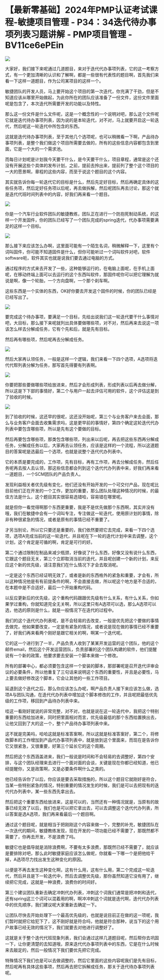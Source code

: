 # 【最新零基础】2024年PMP认证考试课程-敏捷项目管理 - P34：34迭代待办事项列表习题讲解 - PMP项目管理 - BV11ce6ePEin

![](img/8441c39f35e094ffded164307e585fa0_0.png)

大家好，我们接下来呢通过几道题目，来对于迭代代办事项列表，它的这一考察方式，有一个更加清晰的认识和了解啊，都是一些很有代表性的题目啊，首先我们来看一下这样一道题目，作为公司某项目的这样一个。

敏捷团队的开发人员，马上要开始这个项目的第一次迭代，你充满了干劲，但是不知道应该从哪里开始做起，为此你所在的团队应该准备了一份文件，这份文件里面呢是包含了，本次迭代所需要开发的功能以及特性。

那么这一份文件是什么文件呢，这是一个概念性的一个说明对吧，那么这个文件呢它就是迭代待办事项列表，因为说的是本轮迭代，对不对，马上就要开启这一轮迭代，然后呢这一轮迭代中所包含的东西。

这就是迭代待办事项列表，至于其他几个选项呢，也可以稍微看一下啊，产品待办事项列表，是整个我们做这个项目所需要去做的，所有的这些信息内容都包含到里面，它是一个大的一个需求池。

而每日计划呢是计划我今天要干什么，是今天要干什么，项目章程，通常是这个还没有开展这些个具体的发布计划，之前，提前去拎出来，提前列了整个这个项目的一大的愿景啊，章程的这些内容，而至于说这个题目的这个内容。

其实就告诉你每一轮迭代它的目标是什么，然后先定好目标，然后再确定具体的这些任务项，然后定好任务项以后呢，再去做拆解，然后呢团队再去讨论，那这个就是迭代代班时间列表中的内容，好我们再来看一个题目。



![](img/8441c39f35e094ffded164307e585fa0_2.png)

你是一个汽车行业软件团队的敏捷教练，团队正在进行一个防抱死制动系统，的这样一个开发固件，你的团队已经写了一个团队完成的spring迭代，代办事项需要满足的这样一个目标。



![](img/8441c39f35e094ffded164307e585fa0_4.png)

那么接下来应该怎么办啊，这里面可能有一个陌生名词，稍微解释一下，这里有个词叫固件，你可能不知道固件是什么，但你可能听过一个词叫软件对吧，软件software呃，软件其实也就是说我们要去通过电脑的方式。

通过程序的方式来去开发了一些，这种能够运行的，在电脑上面呢，在手机上面呢，在移动终端上面可以去运行的这个东西叫软件，那固件呢你可以把它理解为就说是啊，像一个轮胎，一个方向盘啊，一个那个刹车啊。

这些东西是一个实体的东西，OK好你要去开发这个固件的时候，你的团队已经是已经写出了。

![](img/8441c39f35e094ffded164307e585fa0_6.png)

要完成这个待办事项，要满足一个目标，先给出说我们这一轮迭代要干什么事情对吧，大目标，那么接下来呢就列出具体要做哪些项，对不对，然后再来去说这一项该怎么样去分解成任务，它有个先和后，就是先有目标。

然后再有哪些项，然后呢再去分解成任务。

![](img/8441c39f35e094ffded164307e585fa0_8.png)

然后大家再认领任务，一般是这样一个逻辑，我们来看一下四个选项，A选项将迭代代帮列表分解为任务，那写首先得要有列表啊。



![](img/8441c39f35e094ffded164307e585fa0_10.png)

你要把那些要做哪些项给放进来，然后才会形成列表，形成列表以后再去做分解，所以这是下下部的事情好，第二个与用户一起去评估可用的软件，这个评估这是到了验收的时候。



![](img/8441c39f35e094ffded164307e585fa0_12.png)

到了验收的时候，这还早的很呢，这还没开始呢，第三个与业务客户来去会面，那么与业务客户会面去收集需求吗，这是更早前的事情好，第四个确定这轮迭代代办列表中要包含哪些项，所以是先有这个要做的目标。

然后再要包含哪些项，那类包含哪些项，列出来以后呢，再去把这些东西再分解成任务，分解成任务以后，大家再去认领任务，应该是这样的一个流程，所以这道题目的答案呢是选最后一个选项，也就是说整个迭代代办列表中。

它的本质是要完成的，工作项，先有目标，再有工作项，再去分解成任务，然后任务呢再去按人去认领，那这些信息都会列到这个迭代代办列表中来，好我们再来看一道题目，一个SCM团队的产品负责人。

发现利益相关者优先级有变化，他们还没有开始开发的一个可交付产品，现在呢比目前他们正在开发的一个工作，更加的重要，那么团队处理这种情况的时候，的最佳方法是什么，这个题目其实很容易选错哈，容易错在哪里呢。

就是但你一看觉得啊那个东西更重要，我是不是优先做那个东西啊，其实并没有哦，我们在敏捷中会有一个词叫专注，专注做这一轮迭代，使用原计划的事情，除非有种很紧急的情况，或者是原有的事情已经不重要了。

才另当别论，所以它只要还是重要的，我们依然要把它去完成，来看一下四个选项，选项A完成当前的这一轮迭代，并且呢在下一轮的迭代计划中来去调整，这个计划，这个肯定是可循的啊，肯定是可行的好。

第二个通过限制在制品来减少瓶颈，好像说了什么东西，好像又没有说什么东西，它跟这个题目无关，第三个立即取消当前的迭代，并且呢创建一个新的计划，来反应这个新的优先级，请注意我们在什么情况下才会去取消呢。

一定是这个东西已经证明无效了，或者是新的东西格外的紧急和重要，才会有，所以这种情况他是有有前提条件的啊，不会直接去做，所以呢这个地方是不合适的，在本题中是不合适好，最后一个开始重构代码。

以反应更新后的优先级，这个重构代码跟跟优先级有什么关系，有什么关系，你如果学过重构，你就知道完全无关啊，所以这里只有A选项可以选，那么A选项可以选，他选的原则是什么，就是一般情况下在迭代的过程中。

我们的这个迭代代办列表呢，是不会轻易的去改变，一般是优先把这个要做的事情去做完，他如果要改变，一定是有紧急的情况，或者说是现在做的事情已经不重要了，好我们再来看两个刚好是跟它相关的啊，啊某一个迭代呢。

它的这一个进行到了一半，产品负责人收到了某某开发运营的这个团队，他的这个邮件email，然后这个开发运营团队，负责部署的这个团队构建的软件，他们提醒说有一个新的政策，他要求要去安装一个脚本来做一个修改。

所有的部署中心，都必须要包含这样一个安装的脚本，那部署呢是召开迭代评审会议的必要条件，所以他重复了三句话来说明这个东西的重要性，并且是必要性，马上要去做好修改这个脚本，它会让其他的一些工作项目。

延退到这个迭代之后，那么你应该怎么办呢，啊产品负责人接下来应该怎么做，选项A与团队沟通，在迭代代办列表中增加这个脚本修改的工作，并且呢把最低优先级的工作项，移回到产品待办列表中来。

哇这一看刚好就说的非常完整，对不对，也就是说在这一轮迭代中，我把这个特别重要的东西给加进来，同时把里面相对而言，优先级最低的那个东西给置换出去，让他又回到了大的这一个，整个产品待办事项列表中来。

这不就是完美吗，哈哈这就是标准答案啊，所以这就是标准答案好，第二个，将修改脚本的工作增加到产品代办事项列表中，就是放到这个里面来，而现在是告诉你它又很紧急，又很重要，好第三个延长它的这个周期。

然后把这个东西涵盖进来，我们一般说是时间和不会轻易的去调整好，第四个安排，与这个团队经理来去进行一个面对面的会谈，关键是现在你都已经知道，他已经提醒你，又是政策啊，又是必要条件啊什么之类的。

他已经告诉你了以后，你应该是要去采取措施的，所以这个题目它就刚好是符合，当某一些特别紧急的情况，特别重要的情况发生的时候，我们是可以去把现有的迭代代办列表中，某一些东西先拿出去。

然后把这个重要东西给放进来，这是可以的，当然还有一种情况就是，当原有的故事已经无效了以后，我们也是可以把它拿出去，可以去调整这个迭代代办列表，所以答案是选A选项，我们再来看最后一个题目啊。

通过这个题目呢，就是相当于把刚刚这个内容来做一个，完整的补充，敏捷团队在一次迭代的期间，敏捷教练发现，现在开发的一项功能已经不需要了，那既然都不需要了，你再去开发，不是浪费了吗。

敏捷它也是倡导就是消除浪费啊，不要有太多浪费，那既然已经不需要了，就应该是要排除对吧，那么此时敏捷家庭应该怎么做呢，你就看一下哪一个是把他给干掉，A选项尽力找出发生这种变化的原因。

以便是不再去发生这种变化啊，这有什么用，这有什么用，第二个完成这一轮迭代，然后并且是下一轮迭代中，然后去调整优先级，那你虽然知道它没有用了，继续把它完成，这就是一种浪费，浪费你的时间好。

第三个建议团队重新去确定冲刺代办列表，冲刺这个词我们通常是把冲刺和迭代，还有spring这三个词可以混着用的啊，啊冲冲刺这个词就是迭代啊，迭代代办列表中的优先顺序，我们建议呢大家重新去确定一下。

让团队尽快去开始处理下一个最高优先级的，也就是说目前正在做的这一项呢，我们暂时就把它给犯下了，这不刚好就是符合吗，他就是符合那种，说当下的这个用户故事已经无效的情况下，我们就要去对他进行调整好了。

这就是关于整个迭代代班现象列表，我们会通过这样几道题目呢，然后帮你去巩固一下，让你更清楚的去知道哦，原来迭代代办事项列表中的东西，它是在什么时候来去敲定的，然后一般情况下我们要优先把它完成。

特殊情况下我们也是可以去做调整的，然后它里面的这些内容呢我们是先有目标，然后呢再有具体这些事项，然后再去把它拆解成任务，那关于迭代待办事项列表呢。

